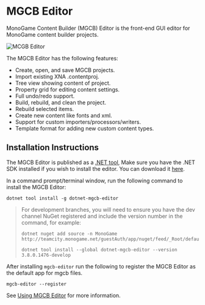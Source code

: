 # MGCB Editor

MonoGame Content Builder (MGCB) Editor is the front-end GUI editor for MonoGame content builder projects.

![MCGB Editor](~/images/MGCB-editor.png)

The MGCB Editor has the following features:

* Create, open, and save MGCB projects.
* Import existing XNA .contentproj.
* Tree view showing content of project.
* Property grid for editing content settings.
* Full undo/redo support.
* Build, rebuild, and clean the project.
* Rebuild selected items.
* Create new content like fonts and xml.
* Support for custom importers/processors/writers.
* Template format for adding new custom content types.

## Installation Instructions

The MGCB Editor is published as a [.NET tool](https://docs.microsoft.com/en-us/dotnet/core/tools/global-tools), Make sure you have the .NET SDK installed if you wish to install the editor. You can download it [here](https://dotnet.microsoft.com/download).

In a command prompt/terminal window, run the following command to install the MGCB Editor:

```
dotnet tool install -g dotnet-mgcb-editor
```

> For development branches, you will need to ensure you have the dev channel NuGet registered and include the version number in the command, for example:
>
> ```
> dotnet nuget add source -n MonoGame http://teamcity.monogame.net/guestAuth/app/nuget/feed/_Root/default/v3/index.json
> 
> dotnet tool install --global dotnet-mgcb-editor --version 3.8.0.1476-develop
> ```

After installing `mgcb-editor` run the following to register the MGCB Editor as the default app for mgcb files.

```
mgcb-editor --register
```

See [Using MGCB Editor](~/articles/content/using_mgcb_editor.md) for more information.
